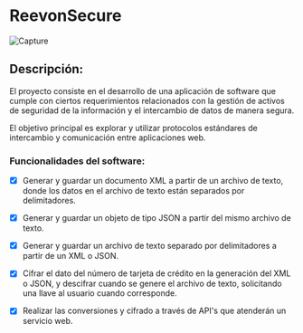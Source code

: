 # ReevonSecure

![Capture](https://github.com/nema4dev/reevon-secure/assets/119716951/e17aaae5-171f-4252-95ab-145833b79fe5)

## Descripción:

El proyecto consiste en el desarrollo de una aplicación de software que cumple con ciertos requerimientos relacionados con la gestión de activos de seguridad de la información y el intercambio de datos de manera segura. 

El objetivo principal es explorar y utilizar protocolos estándares de intercambio y comunicación entre aplicaciones web.


### Funcionalidades del software:

- [x] Generar y guardar un documento XML a partir de un archivo de texto, donde los datos en el archivo de texto están separados por       
      delimitadores.
- [x] Generar y guardar un objeto de tipo JSON a partir del mismo archivo de texto.
- [x] Generar y guardar un archivo de texto separado por delimitadores a partir de un XML o JSON.
- [x] Cifrar el dato del número de tarjeta de crédito en la generación del XML o JSON, y descifrar cuando se genere el archivo de texto, 
      solicitando una llave al usuario cuando corresponde.
- [x] Realizar las conversiones y cifrado a través de API's que atenderán un servicio web.

